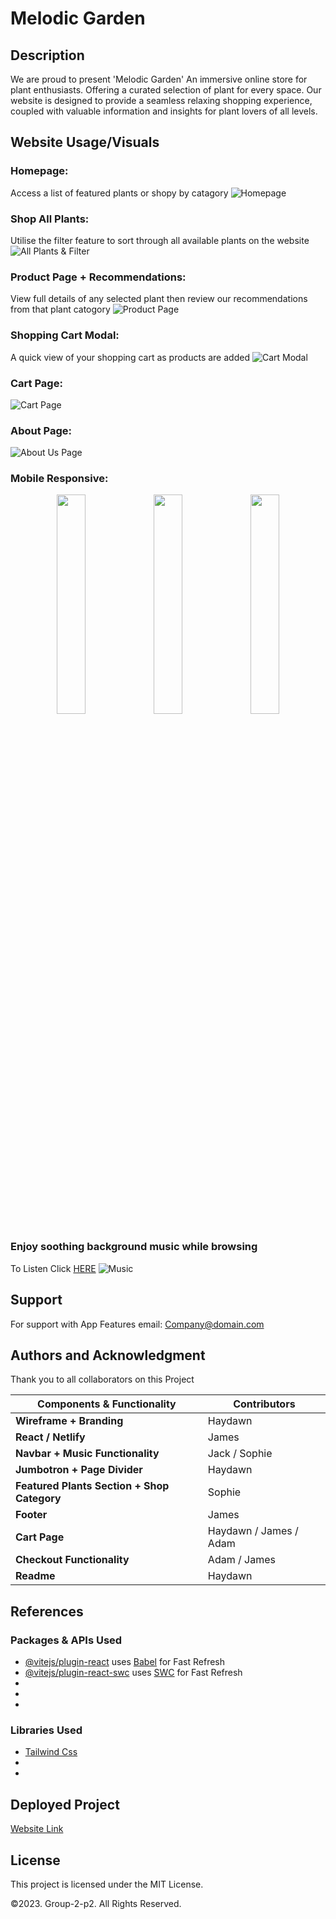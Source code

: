 # Melodic Garden


## Description 
We are proud to present 'Melodic Garden' An immersive online store for plant enthusiasts. Offering a curated selection of plant for every space. Our website is designed to provide a seamless relaxing shopping experience, coupled with valuable information and insights for plant lovers of all levels.


## Website Usage/Visuals

### Homepage:
Access a list of featured plants or shopy by catagory 
![Homepage](src/assets/Homepage.png)


### Shop All Plants:
Utilise the filter feature to sort through all available plants on the website
![All Plants & Filter](src/assets/Allproducts.png)

### Product Page + Recommendations:
View full details of any selected plant then review our recommendations from that plant catogory
![Product Page](src/assets/Productpage.png)

### Shopping Cart Modal:
A quick view of your shopping cart as products are added
![Cart Modal](src/assets/Cartmodal.png)

### Cart Page:
![Cart Page](src/assets/Cartpage.png)

### About Page:  
![About Us Page](src/assets/Aboutus.png)

### Mobile Responsive:  
<div align="center">
  <img src="image1.png" width="30%">
  <img src="image2.png" width="30%">
  <img src="image3.png" width="30%">
</div>


### Enjoy soothing background music while browsing
To Listen Click [HERE](https://pixabay.com/music/meditationspiritual-peaceful-garden-healing-light-piano-for-meditation-zen-landscapes-112199/) ![Music](src/assets/music.png)


## Support
For support with App Features email: Company@domain.com



## Authors and Acknowledgment
Thank you to all collaborators on this Project
  

| **Components & Functionality**            | **Contributors**                       |
|--------------------------|----------------------------------------|
| **Wireframe + Branding**   | Haydawn | 
| **React / Netlify**   | James |            
| **Navbar + Music Functionality** | Jack / Sophie| 
| **Jumbotron + Page Divider** | Haydawn |
| **Featured Plants Section + Shop Category** | Sophie |
| **Footer** | James |
| **Cart Page**   | Haydawn / James / Adam|  
| **Checkout Functionality** | Adam / James
| **Readme** | Haydawn|


## References



### Packages & APIs Used
- [@vitejs/plugin-react](https://github.com/vitejs/vite-plugin-react/blob/main/packages/plugin-react/README.md) uses [Babel](https://babeljs.io/) for Fast Refresh
- [@vitejs/plugin-react-swc](https://github.com/vitejs/vite-plugin-react-swc) uses [SWC](https://swc.rs/) for Fast Refresh
- []()
- []()
- []()

### Libraries Used
- [Tailwind Css](https://tailwindcss.com/)
- []()
- []()


## Deployed Project 
[Website Link]()


## License

This project is licensed under the MIT License.

©2023. Group-2-p2. All Rights Reserved.